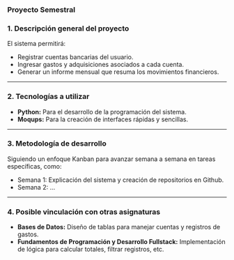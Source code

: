 ### Proyecto Semestral ###

### **1. Descripción general del proyecto**
El sistema permitirá:
- Registrar cuentas bancarias del usuario.
- Ingresar gastos y adquisiciones asociados a cada cuenta.
- Generar un informe mensual que resuma los movimientos financieros.

---

### **2. Tecnologías a utilizar**
- **Python:** Para el desarrollo de la programación del sistema.
- **Moqups:** Para la creación de interfaces rápidas y sencillas.

---

### **3. Metodología de desarrollo**
Siguiendo un enfoque Kanban para avanzar semana a semana en tareas específicas, como:
- Semana 1: Explicación del sistema y creación de repositorios en Github.
- Semana 2: ...

---

### **4. Posible vinculación con otras asignaturas**
- **Bases de Datos:** Diseño de tablas para manejar cuentas y registros de gastos.
- **Fundamentos de Programación y Desarrollo Fullstack:** Implementación de lógica para calcular totales, filtrar registros, etc.

